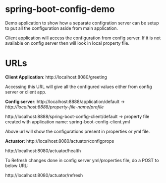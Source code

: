 # spring-boot-config-demo
Demo application to show how a separate configration server can be setup to put all the configuration aside from main application.

Client application will access the configuration from config server. If it is not available on config server then will look in local property file.

# URLs
**Client Application**: 
http://localhost:8080/greeting

Accessing this URL will give all the configured values either from config server or  client app.

**Config server**: 
http://localhost:8888/application/default ->  *http://localhost:8888/property-file-name/profile*

http://localhost:8888/spring-boot-config-client/default  -> property file created with application name: spring-boot-config-client.yml
              
Above url will show the configurations present in properties or yml file.

**Actuator:** 
http://localhost:8080/actuator/configprops

http://localhost:8080/actuator/health

To Refresh changes done in config server yml/properties file, do a POST to below URL:

http://localhost:8080/actuator/refresh
